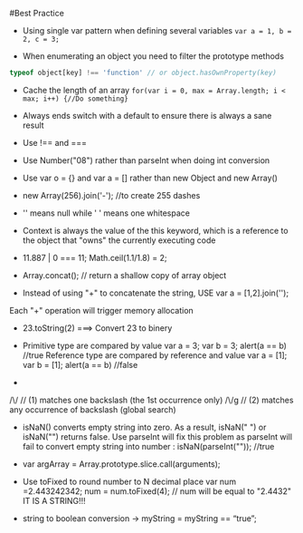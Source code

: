 #Best Practice

* Using single var pattern when defining several variables
```var a = 1, b = 2, c = 3;```

* When enumerating an object you need to filter the prototype methods 
```javascript
typeof object[key] !== 'function' // or object.hasOwnProperty(key)
```

* Cache the length of an array
``` for(var i = 0, max = Array.length; i < max; i++) {//Do something} ```

* Always ends switch with a default to ensure there is always a sane result

* Use !==  and  ===

* Use Number("08")  rather than parseInt when doing int conversion

* Use var o = {} and var a = [] rather than new Object and new Array()

* new Array(256).join('-');  //to create 255 dashes

* '' means null while ' ' means one whitespace

* Context is always the value of the this keyword, which is a reference to the object that "owns" the currently executing code

* 11.887 | 0 === 11; Math.ceil(1.1/1.8) = 2;

* Array.concat(); // return a shallow copy of array object

* Instead of using "+" to concatenate the string, USE 
var a = [1,2].join('');

Each "+" operation will trigger memory allocation 

* 23.toString(2) ===> Convert 23 to binery 

* Primitive type are compared by value
var a = 3;
var b = 3;
alert(a == b) //true
Reference type are compared by reference and value
var a = [1];
var b = [1];
alert(a == b) //false

* 
/\\/    // (1) matches one backslash (the 1st occurrence only)
/\\/g   // (2) matches any occurrence of backslash (global search)

* isNaN() converts empty string into zero. As a result, isNaN("  ") or isNaN("") returns false. Use parseInt will fix this problem as parseInt will fail to convert empty string into number : isNaN(parseInt("")); //true

* var argArray = Array.prototype.slice.call(arguments);

* Use toFixed to round number to N decimal place
var num =2.443242342;
num = num.toFixed(4);  // num will be equal to "2.4432" IT IS A STRING!!!

* string to boolean conversion -> myString = myString == “true”;
